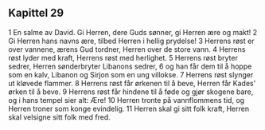 ## Kapittel 29

1 En salme av David. Gi Herren, dere Guds sønner, gi Herren ære og makt!
2 Gi Herren hans navns ære, tilbed Herren i hellig prydelse!
3 Herrens røst er over vannene, ærens Gud tordner, Herren over de store vann.
4 Herrens røst lyder med kraft, Herrens røst med herlighet.
5 Herrens røst bryter sedrer, Herren sønderbryter Libanons sedrer,
6 og han får dem til å hoppe som en kalv, Libanon og Sirjon som en ung villokse.
7 Herrens røst slynger ut kløvede flammer.
8 Herrens røst får ørkenen til å beve, Herren får Kades' ørken til å beve.
9 Herrens røst får hindene til å føde og gjør skogene bare, og i hans tempel sier alt: Ære!
10 Herren tronte på vannflommens tid, og Herren troner som konge evindelig.
11 Herren skal gi sitt folk kraft, Herren skal velsigne sitt folk med fred.
